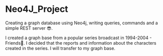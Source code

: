 # Neo4J_Project 
Creating a graph database using Neo4j, writing queries, commands and a simple REST server :sunglasses:.

I created a graph base from a popular series broadcast in 1994-2004 - Friends:purple_heart:.
I decided that the reports and information about the characters created in the series. I will transfer to my graph base.

